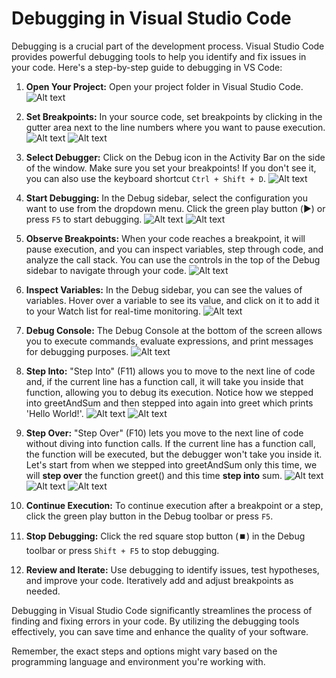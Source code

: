 # Debugging in Visual Studio Code

Debugging is a crucial part of the development process. Visual Studio Code provides powerful debugging tools to help you identify and fix issues in your code. Here's a step-by-step guide to debugging in VS Code:

1. **Open Your Project:**
   Open your project folder in Visual Studio Code.
![Alt text](/images/vs_debug1.png)
2. **Set Breakpoints:**
   In your source code, set breakpoints by clicking in the gutter area next to the line numbers where you want to pause execution.
![Alt text](/images/vs_debug2.png)
![Alt text](/images/vs_debug3.png)
3. **Select Debugger:**
   Click on the Debug icon in the Activity Bar on the side of the window. Make sure you set your breakpoints! If you don't see it, you can also use the keyboard shortcut `Ctrl + Shift + D`.
![Alt text](/images/vs_debug4.png)
4. **Start Debugging:**
   In the Debug sidebar, select the configuration you want to use from the dropdown menu. Click the green play button (▶️) or press `F5` to start debugging.
![Alt text](/images/vs_debug5.png)
![Alt text](/images/vs_debug6.png)
5. **Observe Breakpoints:**
   When your code reaches a breakpoint, it will pause execution, and you can inspect variables, step through code, and analyze the call stack. You can use the controls in the top of the Debug sidebar to navigate through your code.
![Alt text](/images/vs_debug7.png)
6. **Inspect Variables:**
   In the Debug sidebar, you can see the values of variables. Hover over a variable to see its value, and click on it to add it to your Watch list for real-time monitoring.
![Alt text](/images/vs_debug8.png)
7. **Debug Console:**
   The Debug Console at the bottom of the screen allows you to execute commands, evaluate expressions, and print messages for debugging purposes.
![Alt text](/images/vs_debug9.png)
8.  **Step Into:**
    "Step Into" (F11) allows you to move to the next line of code and, if the current line has a function call, it will take you inside that function, allowing you to debug its execution. Notice how we stepped into greetAndSum and then stepped into again into greet which prints 'Hello World!'.
![Alt text](/images/vs_debug10.png)
![Alt text](/images/vs_debug11.png)
9.  **Step Over:**
    "Step Over" (F10) lets you move to the next line of code without diving into function calls. If the current line has a function call, the function will be executed, but the debugger won't take you inside it. Let's start from when we stepped into greetAndSum only this time,  we will **step over** the function greet() and this time **step into** sum.
![Alt text](/images/vs_debug10.png)
![Alt text](/images/vs_debug12.png)
![Alt text](/images/vs_debug13.png)
10. **Continue Execution:**
    To continue execution after a breakpoint or a step, click the green play button in the Debug toolbar or press `F5`.

11. **Stop Debugging:**
    Click the red square stop button (⏹️) in the Debug toolbar or press `Shift + F5` to stop debugging.

12. **Review and Iterate:**
    Use debugging to identify issues, test hypotheses, and improve your code. Iteratively add and adjust breakpoints as needed.

Debugging in Visual Studio Code significantly streamlines the process of finding and fixing errors in your code. By utilizing the debugging tools effectively, you can save time and enhance the quality of your software.

Remember, the exact steps and options might vary based on the programming language and environment you're working with.
